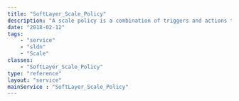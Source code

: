 ```yaml
---
title: "SoftLayer_Scale_Policy"
description: "A scale policy is a combination of triggers and actions that can occur on a scale group. When any trigger is satisfied (or the policy is manually triggered) the actions will be executed. "
date: "2018-02-12"
tags:
    - "service"
    - "sldn"
    - "Scale"
classes:
    - "SoftLayer_Scale_Policy"
type: "reference"
layout: "service"
mainService : "SoftLayer_Scale_Policy"
---
```


